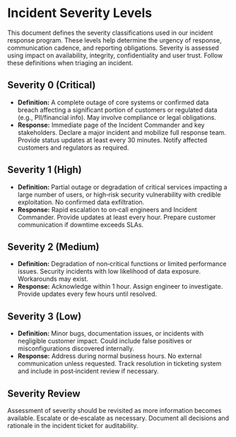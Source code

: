 # Incident Severity Levels

This document defines the severity classifications used in our incident response program. These levels help determine the urgency of response, communication cadence, and reporting obligations. Severity is assessed using impact on availability, integrity, confidentiality and user trust. Follow these definitions when triaging an incident.

## Severity 0 (Critical)
* **Definition:** A complete outage of core systems or confirmed data breach affecting a significant portion of customers or regulated data (e.g., PII/financial info). May involve compliance or legal obligations.
* **Response:** Immediate page of the Incident Commander and key stakeholders. Declare a major incident and mobilize full response team. Provide status updates at least every 30 minutes. Notify affected customers and regulators as required.

## Severity 1 (High)
* **Definition:** Partial outage or degradation of critical services impacting a large number of users, or high‑risk security vulnerability with credible exploitation. No confirmed data exfiltration.
* **Response:** Rapid escalation to on‑call engineers and Incident Commander. Provide updates at least every hour. Prepare customer communication if downtime exceeds SLAs.

## Severity 2 (Medium)
* **Definition:** Degradation of non‑critical functions or limited performance issues. Security incidents with low likelihood of data exposure. Workarounds may exist.
* **Response:** Acknowledge within 1 hour. Assign engineer to investigate. Provide updates every few hours until resolved.

## Severity 3 (Low)
* **Definition:** Minor bugs, documentation issues, or incidents with negligible customer impact. Could include false positives or misconfigurations discovered internally.
* **Response:** Address during normal business hours. No external communication unless requested. Track resolution in ticketing system and include in post‑incident review if necessary.

## Severity Review
Assessment of severity should be revisited as more information becomes available. Escalate or de‑escalate as necessary. Document all decisions and rationale in the incident ticket for auditability.
